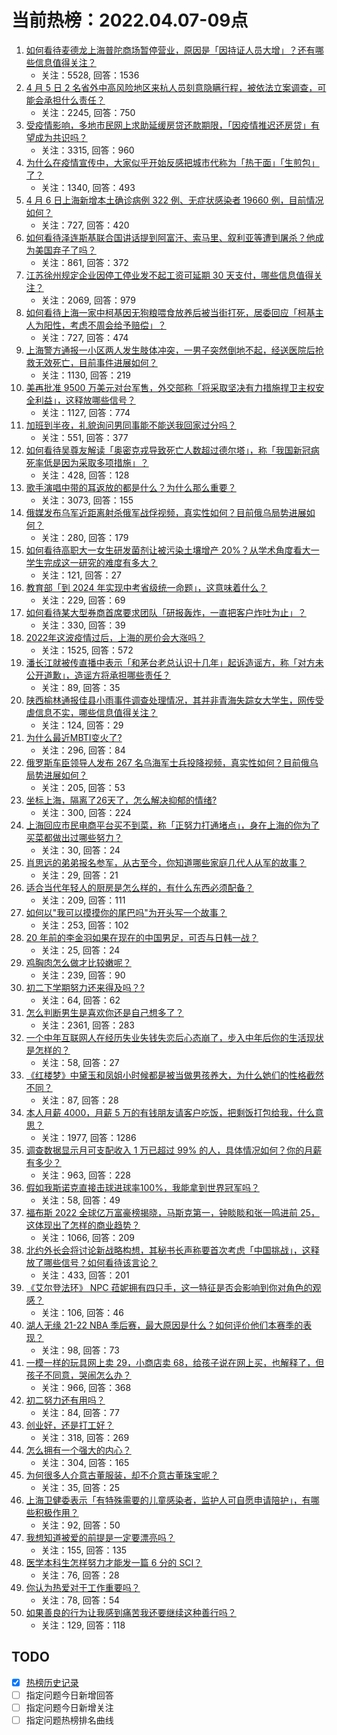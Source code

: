 # 当前热榜：2022.04.07-09点
1. [如何看待麦德龙上海普陀商场暂停营业，原因是「因持证人员大增」？还有哪些信息值得关注？](https://www.zhihu.com/question/526323560)
    * 关注：5528, 回答：1536
2. [4 月 5 日 2 名省外中高风险地区来杭人员刻意隐瞒行程，被依法立案调查，可能会承担什么责任？](https://www.zhihu.com/question/526308562)
    * 关注：2245, 回答：750
3. [受疫情影响，多地市民网上求助延缓房贷还款期限，「因疫情推迟还房贷」有望成为共识吗？](https://www.zhihu.com/question/526276106)
    * 关注：3315, 回答：960
4. [为什么在疫情宣传中，大家似乎开始反感把城市代称为「热干面」「生煎包」了？](https://www.zhihu.com/question/526289471)
    * 关注：1340, 回答：493
5. [4 月 6 日上海新增本土确诊病例 322 例、无症状感染者 19660 例，目前情况如何？](https://www.zhihu.com/question/526450322)
    * 关注：727, 回答：420
6. [如何看待泽连斯基联合国讲话提到阿富汗、索马里、叙利亚等遭到屠杀？他成为美国弃子了吗？](https://www.zhihu.com/question/526333664)
    * 关注：861, 回答：372
7. [江苏徐州规定企业因停工停业发不起工资可延期 30 天支付，哪些信息值得关注？](https://www.zhihu.com/question/526263805)
    * 关注：2069, 回答：979
8. [如何看待上海一家中柯基因无狗粮喂食放养后被当街打死，居委回应「柯基主人为阳性，考虑不周会给予赔偿」？](https://www.zhihu.com/question/526382622)
    * 关注：727, 回答：474
9. [上海警方通报一小区两人发生肢体冲突，一男子突然倒地不起，经送医院后抢救无效死亡，目前事件进展如何？](https://www.zhihu.com/question/526357311)
    * 关注：1130, 回答：219
10. [美再批准 9500 万美元对台军售，外交部称「将采取坚决有力措施捍卫主权安全利益」，这释放哪些信号？](https://www.zhihu.com/question/526340613)
    * 关注：1127, 回答：774
11. [加班到半夜，礼貌询问男同事能不能送我回家过分吗？](https://www.zhihu.com/question/525735354)
    * 关注：551, 回答：377
12. [如何看待吴尊友解读「奥密克戎导致死亡人数超过德尔塔」，称「我国新冠病死率低是因为采取多项措施」？](https://www.zhihu.com/question/526376475)
    * 关注：428, 回答：128
13. [歌手演唱中带的耳返放的都是什么？为什么那么重要？](https://www.zhihu.com/question/22696366)
    * 关注：3073, 回答：155
14. [俄媒发布乌军近距离射杀俄军战俘视频，真实性如何？目前俄乌局势进展如何？](https://www.zhihu.com/question/526337613)
    * 关注：280, 回答：179
15. [如何看待高职大一女生研发菌剂让被污染土壤增产 20%？从学术角度看大一学生完成这一研究的难度有多大？](https://www.zhihu.com/question/526309745)
    * 关注：121, 回答：27
16. [教育部「到 2024 年实现中考省级统一命题」，这意味着什么？](https://www.zhihu.com/question/526349325)
    * 关注：229, 回答：69
17. [如何看待某大型券商首席要求团队「研报轰炸，一直把客户炸吐为止」？](https://www.zhihu.com/question/526263189)
    * 关注：330, 回答：39
18. [2022年这波疫情过后，上海的房价会大涨吗？](https://www.zhihu.com/question/526089861)
    * 关注：1525, 回答：572
19. [潘长江就被传直播中表示「和茅台老总认识十几年」起诉造谣方，称「对方未公开道歉」，造谣方将承担哪些责任？](https://www.zhihu.com/question/526327855)
    * 关注：89, 回答：35
20. [陕西榆林通报佳县小雨事件调查处理情况，其并非青海失踪女大学生，网传受虐信息不实，哪些信息值得关注？](https://www.zhihu.com/question/526368970)
    * 关注：124, 回答：29
21. [为什么最近MBTI变火了?](https://www.zhihu.com/question/525671093)
    * 关注：296, 回答：84
22. [俄罗斯车臣领导人发布 267 名乌海军士兵投降视频，真实性如何？目前俄乌局势进展如何？](https://www.zhihu.com/question/526258853)
    * 关注：205, 回答：53
23. [坐标上海，隔离了26天了，怎么解决抑郁的情绪?](https://www.zhihu.com/question/524334366)
    * 关注：300, 回答：224
24. [上海回应市民电商平台买不到菜，称「正努力打通堵点」，身在上海的你为了买菜都做出过哪些努力？](https://www.zhihu.com/question/526374692)
    * 关注：30, 回答：24
25. [肖思远的弟弟报名参军，从古至今，你知道哪些家庭几代人从军的故事？](https://www.zhihu.com/question/526267532)
    * 关注：29, 回答：21
26. [适合当代年轻人的厨房是怎么样的，有什么东西必须配备？](https://www.zhihu.com/question/516006550)
    * 关注：209, 回答：111
27. [如何以"我可以摸摸你的尾巴吗"为开头写一个故事？](https://www.zhihu.com/question/515598221)
    * 关注：253, 回答：102
28. [20 年前的李金羽如果在现在的中国男足，可否与日韩一战？](https://www.zhihu.com/question/526162701)
    * 关注：25, 回答：24
29. [鸡胸肉怎么做才比较嫩呢？](https://www.zhihu.com/question/278071116)
    * 关注：239, 回答：90
30. [初二下学期努力还来得及吗？?](https://www.zhihu.com/question/526116534)
    * 关注：64, 回答：62
31. [怎么判断男生是喜欢你还是自己想多了？](https://www.zhihu.com/question/357688189)
    * 关注：2361, 回答：283
32. [一个中年互联网人在经历失业失钱失恋后心态崩了，步入中年后你的生活现状是怎样的？](https://www.zhihu.com/question/523458308)
    * 关注：58, 回答：27
33. [《红楼梦》中黛玉和凤姐小时候都是被当做男孩养大，为什么她们的性格截然不同？](https://www.zhihu.com/question/515656070)
    * 关注：87, 回答：28
34. [本人月薪 4000，月薪 5 万的有钱朋友请客户吃饭，把剩饭打包给我，什么意思？](https://www.zhihu.com/question/519940078)
    * 关注：1977, 回答：1286
35. [调查数据显示月可支配收入 1 万已超过 99% 的人，具体情况如何？你的月薪有多少？](https://www.zhihu.com/question/526310905)
    * 关注：963, 回答：228
36. [假如我斯诺克直接击球进球率100%，我能拿到世界冠军吗？](https://www.zhihu.com/question/477455657)
    * 关注：58, 回答：49
37. [福布斯 2022 全球亿万富豪榜揭晓，马斯克第一，钟睒睒和张一鸣进前 25，这体现出了怎样的商业趋势？](https://www.zhihu.com/question/526191859)
    * 关注：1066, 回答：209
38. [北约外长会将讨论新战略构想，其秘书长声称要首次考虑「中国挑战」，这释放了哪些信号？如何看待该言论？](https://www.zhihu.com/question/526286826)
    * 关注：433, 回答：201
39. [《艾尔登法环》 NPC 菈妮拥有四只手，这一特征是否会影响到你对角色的观感？](https://www.zhihu.com/question/522027394)
    * 关注：106, 回答：46
40. [湖人无缘 21-22 NBA 季后赛，最大原因是什么？如何评价他们本赛季的表现？](https://www.zhihu.com/question/523670958)
    * 关注：98, 回答：73
41. [一模一样的玩具网上卖 29，小商店卖 68，给孩子说在网上买，也解释了，但孩子不同意，哭闹怎么办？](https://www.zhihu.com/question/525757457)
    * 关注：966, 回答：368
42. [初二努力还有用吗？](https://www.zhihu.com/question/526166558)
    * 关注：84, 回答：77
43. [创业好，还是打工好？](https://www.zhihu.com/question/525850394)
    * 关注：318, 回答：269
44. [怎么拥有一个强大的内心？](https://www.zhihu.com/question/522086460)
    * 关注：304, 回答：165
45. [为何很多人介意古董服装，却不介意古董珠宝呢？](https://www.zhihu.com/question/523017882)
    * 关注：35, 回答：25
46. [上海卫健委表示「有特殊需要的儿童感染者，监护人可自愿申请陪护」，有哪些积极作用？](https://www.zhihu.com/question/526275678)
    * 关注：92, 回答：50
47. [我想知道被爱的前提是一定要漂亮吗？](https://www.zhihu.com/question/525524023)
    * 关注：155, 回答：135
48. [医学本科生怎样努力才能发一篇 6 分的 SCI？](https://www.zhihu.com/question/525340845)
    * 关注：76, 回答：28
49. [你认为热爱对于工作重要吗？](https://www.zhihu.com/question/525237716)
    * 关注：78, 回答：54
50. [如果善良的行为让我感到痛苦我还要继续这种善行吗？](https://www.zhihu.com/question/526235583)
    * 关注：129, 回答：118
## TODO
* [x] [热榜历史记录](hot_history/AllHot.md)
* [ ] 指定问题今日新增回答
* [ ] 指定问题今日新增关注
* [ ] 指定问题热榜排名曲线

